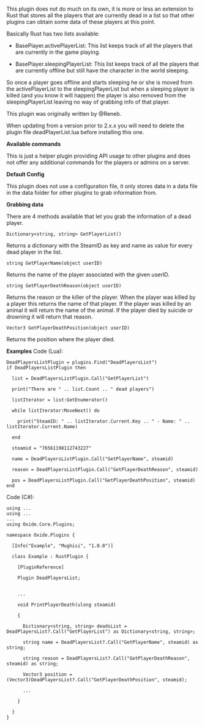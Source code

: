 This plugin does not do much on its own, it is more or less an extension to Rust that stores all the players that are currently dead in a list so that other plugins can obtain some data of these players at this point.


Basically Rust has two lists available:

- BasePlayer.activePlayerList: This list keeps track of all the players that are currently in the game playing.

- BasePlayer.sleepingPlayerList: This list keeps track of all the players that are currently offline but still have the character in the world sleeping.


So once a player goes offline and starts sleeping he or she is moved from the activePlayerList to the sleepingPlayerList but when a sleeping player is killed (and you know it will happen) the player is also removed from the sleepingPlayerList leaving no way of grabbing info of that player.


This plugin was originally written by @Reneb.


When updating from a version prior to 2.x.x you will need to delete the plugin file deadPlayerList.lua before installing this one.

**Available commands**

This is just a helper plugin providing API usage to other plugins and does not offer any additional commands for the players or admins on a server.

**Default Config**

This plugin does not use a configuration file, it only stores data in a data file in the data folder for other plugins to grab information from.

**Grabbing data**

There are 4 methods available that let you grab the information of a dead player.

````
Dictionary<string, string> GetPlayerList()
````

Returns a dictionary with the SteamID as key and name as value for every dead player in the list.

````
string GetPlayerName(object userID)
````

Returns the name of the player associated with the given userID.

````
string GetPlayerDeathReason(object userID)
````

Returns the reason or the killer of the player. When the player was killed by a player this returns the name of that player. If the player was killed by an animal it will return the name of the animal. If the player died by suicide or drowning it will return that reason.

````
Vector3 GetPlayerDeathPosition(object userID)
````

Returns the position where the player died.

**Examples**
Code (Lua):
````
DeadPlayersListPlugin = plugins.Find("DeadPlayersList")
if DeadPlayersListPlugin then

  list = DeadPlayersListPlugin.Call("GetPlayerList")

  print("There are " .. list.Count .. " dead players")

  listIterator = list:GetEnumerator()

  while listIterator:MoveNext() do

    print("SteamID: " .. listIterator.Current.Key .. " - Name: " .. listIterator.Current.Name)

  end

  steamid = "76561198112743227"

  name = DeadPlayersListPlugin.Call("GetPlayerName", steamid)

  reason = DeadPlayersListPlugin.Call("GetPlayerDeathReason", steamid)

  pos = DeadPlayersListPlugin.Call("GetPlayerDeathPosition", steamid)
end
````

Code (C#):
````
using ...
using ...
...
using Oxide.Core.Plugins;

namespace Oxide.Plugins {

  [Info("Example", "Mughisi", "1.0.0")]

  class Example : RustPlugin {

    [PluginReference]

    Plugin DeadPlayersList;


    ...

    void PrintPlayerDeath(ulong steamid)

    {

      Dictionary<string, string> deadsList = DeadPlayersList?.Call("GetPlayerList") as Dictionary<string, string>;

      string name = DeadPlayersList?.Call("GetPlayerName", steamid) as string;

      string reason = DeadPlayersList?.Call("GetPlayerDeathReason", steamid) as string;

      Vector3 position = (Vector3)DeadPlayersList?.Call("GetPlayerDeathPosition", steamid);

      ...

    }

  }
}
````